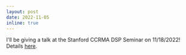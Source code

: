 ```yaml
---
layout: post
date: 2022-11-05
inline: true
---
```


I'll be giving a talk at the Stanford CCRMA DSP Seminar on 11/18/2022! Details [here](https://ccrma.stanford.edu/events/meta-af-meta-learning-adaptive-filters).
